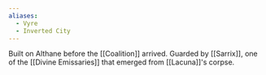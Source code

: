 ```yaml
---
aliases:
  - Vyre
  - Inverted City
---
```


Built on Althane before the [[Coalition]] arrived. Guarded by [[Sarrix]], one of the [[Divine Emissaries]] that emerged from [[Lacuna]]'s corpse.